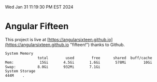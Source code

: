 Wed Jan 31 11:19:30 PM EST 2024

# Angular Fifteen


This project is live at [https://angularsixteen.github.io](https://angularsixteen.github.io "fifteen!") thanks to Github.

```bash
System Memory
               total        used        free      shared  buff/cache   available
Mem:            15Gi       4.5Gi       1.6Gi       578Mi        10Gi        10Gi
Swap:          8.0Gi       932Mi       7.1Gi
System Storage
444M	.
